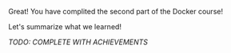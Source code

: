 Great! You have complited the second part of the Docker course!

Let's summarize what we learned!

*TODO: COMPLETE WITH ACHIEVEMENTS*